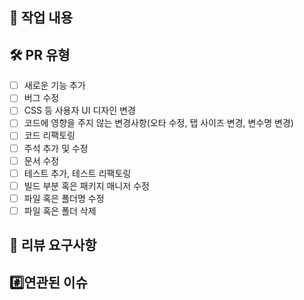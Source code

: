 ## 📝 작업 내용

<!-- 변경 사항 및 관련 이슈에 대해 간단하게 작성 -->

## 🛠️ PR 유형

- [ ]  새로운 기능 추가
- [ ]  버그 수정
- [ ]  CSS 등 사용자 UI 디자인 변경
- [ ]  코드에 영향을 주지 않는 변경사항(오타 수정, 탭 사이즈 변경, 변수명 변경)
- [ ]  코드 리팩토링
- [ ]  주석 추가 및 수정
- [ ]  문서 수정
- [ ]  테스트 추가, 테스트 리팩토링
- [ ]  빌드 부분 혹은 패키지 매니저 수정
- [ ]  파일 혹은 폴더명 수정
- [ ]  파일 혹은 폴더 삭제

## 💬 리뷰 요구사항

<!-- 리뷰어가 중점적으로 봐줬으면 좋겠는 부분 적기 -->
<!-- 논의해야 할 부분 적기 -->

## #️⃣연관된 이슈

<!-- 연관된 이슈 번호 적기 -->

